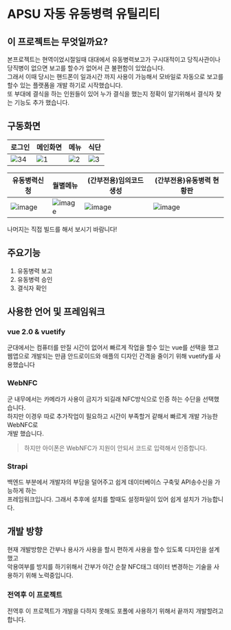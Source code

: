 # APSU 자동 유동병력 유틸리티

## 이 프로젝트는 무엇일까요?
본프로젝트는 현역이었시절일때 대대에서 유동병력보고가 구시대적이고 당직사관이나 당직병이 없으면 보고를 할수가 없어서 큰 불편함이 있었습니다.<br>
그래서 이때 당시는 핸드폰이 일과시간 까지 사용이 가능해서 모바일로 자동으로 보고를 할수 있는 플랫폼을 개발 하기로 시작했습니다.<br>
또 부대에 결식을 하는 인원들이 있어 누가 결식을 했는지 정확이 알기위해서 결식자 찾는 기능도 추가 했습니다.<br>

## 구동화면


|로그인|메인화면|메뉴|식단|
|-----------|-----------|-----------|-----------|
|![34](https://github.com/INMD1-Repo/APSU/assets/87979171/c90f70c8-65c2-443c-bd31-3ca5b57dc2a7)|![1](https://github.com/INMD1-Repo/APSU/assets/87979171/95f55138-0b02-4359-ba1d-b9fdfea884ac)|![2](https://github.com/INMD1-Repo/APSU/assets/87979171/01371e9f-8902-4614-bbeb-4cc81fef50d6)|![3](https://github.com/INMD1-Repo/APSU/assets/87979171/c93ca9d7-acf5-47c4-b356-e26ba6a98413)|

|유동병력신청|월별메뉴|(간부전용)임의코드 생성|(간부전용)유동병력 현황판|
|-----------|-----------|-----------|-----------|
|![image](https://github.com/INMD1-Repo/APSU/assets/87979171/8e1b8134-61a4-4690-84b0-a6bb91168069)|![image](https://github.com/INMD1-Repo/APSU/assets/87979171/40e1be80-9f5e-4c84-bda5-f05e9aaa814f)|![image](https://github.com/INMD1-Repo/APSU/assets/87979171/529c96ce-e4d3-424f-ba6a-6b9ffa834ec9)|![image](https://github.com/INMD1-Repo/APSU/assets/87979171/59d5e62d-eddb-48ec-b6ec-6a017e81e832)



나머지는 직접 빌드를 해서 보시기 바람니다!

## 주요기능

 1. 유동병력 보고<br>
 2. 유동병력 승인<br>
 3. 결식자 확인<br>
 
 ## 사용한 언어 및 프레임워크
 ### vue 2.0 & vuetify
 군대에서는 컴퓨터를 만질 시간이 없어서 빠르게 작업을 할수 있는 vue를 선택을 했고<br>
 웹앱으로 개발되는 만큼 안드로이드와 애플의 디자인 간격을 줄이기 위해 vuetify를 사용했습니다
 
 ### WebNFC
 군 내무에서는 카메라가 사용이 금지가 되길래 NFC방식으로 인증 하는 수단을 선택했습니다.<Br>
 하지만 이경우 따로 추가작업이 필요하고 시간이 부족할거 같해서 빠르게 개발 가능한 WebNFC로<br>
 개발 했습니다.<br>
 > 하지만 아이폰은 WebNFC가 지원이 안되서 코드로 입력해서 인증합니다.

 ### Strapi
 백엔드 부분에서 개발자의 부담을 덜어주고 쉽게 데이터베이스 구축및 API송수신을 가능하게 하는<br>
 프레임워크입니다. 그래서 추후에 설치를 할때도 설정파일이 있어 쉽게 설치가 가능합니다.
 
## 개발 방향
현재 개발방향은 간부나 용사가 사용을 할시 편하게 사용을 할수 있도록 디자인을 설계했고<br>
악용여부를 방지를 하기위해서 간부가 야간 순찰 NFC태그 데이터 변경하는 기술을 사용하기 위해 노력중입니다.<br>

### 전역후 이 프로젝트
전역후 이 프로젝트가 개발을 다하지 못해도 포폴에 사용하기 위해서 끝까지 개발할려고 합니다.
